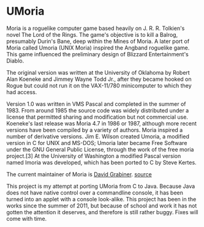 UMoria
======
Moria is a roguelike computer game based heavily on J. R. R. Tolkien's novel The Lord of the Rings. The game's objective is to kill a Balrog, presumably Durin's Bane, deep within the Mines of Moria. A later port of Moria called Umoria (UNIX Moria) inspired the Angband roguelike game. This game influenced the preliminary design of Blizzard Entertainment's Diablo.

The original version was written at the University of Oklahoma by Robert Alan Koeneke and Jimmey Wayne Todd Jr., after they became hooked on Rogue but could not run it on the VAX-11/780 minicomputer to which they had access.

Version 1.0 was written in VMS Pascal and completed in the summer of 1983. From around 1985 the source code was widely distributed under a license that permitted sharing and modification but not commercial use. Koeneke's last release was Moria 4.7 in 1986 or 1987, although more recent versions have been compiled by a variety of authors. Moria inspired a number of derivative versions. Jim E. Wilson created Umoria, a modified version in C for UNIX and MS-DOS; Umoria later became Free Software under the GNU General Public License, through the work of the free moria project.[3] At the University of Washington a modified Pascal version named Imoria was developed, which has been ported to C by Steve Kertes.

The current maintainer of Moria is [David Grabiner](http://www-math.bgsu.edu/~grabine/moria.html).
[source](http://en.wikipedia.org/wiki/Moria_(video_game))

This project is my attempt at porting UMoria from C to Java. Because Java does not have native control over a commandline console, it has been turned into an applet with a console look-alike. This project has been in the works since the summer of 2011, but because of school and work it has not gotten the attention it deserves, and therefore is still rather buggy. Fixes will come with time.

